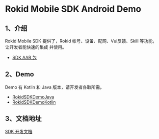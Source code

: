 # Rokid Mobile SDK Android Demo
## 1、介绍
Rokid Mobile SDK 提供了，Rokid 帐号、设备、配网、Vui反馈、Skill 等功能，让开发者能快速的集成 并使用。

* [SDK AAR 包](https://github.com/Rokid/RokidMobileSDKAndroidDemo/tree/master/RokidSDK)

## 2、Demo

Demo 有 Kotlin 和 Java 版本，请开发者各取所需。

* [RokidSDKDemoJava](https://github.com/Rokid/RokidMobileSDKAndroidDemo/tree/master/RokidSDKDemoJava)
* [RokidSDKDemoKotlin](https://github.com/Rokid/RokidMobileSDKAndroidDemo/tree/master/RokidSDKDemoKotlin)

## 3、文档地址
[SDK 开发文档](https://rokid.github.io/mobile-sdk-android-docs/)


